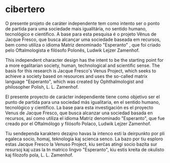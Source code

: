 # cibertero
O presente projeto de caráter independente tem como intento ser o ponto de partida para uma sociedade mais 
igualitária,  no sentido humano, tecnológico e cientifico. A base para esta pesquisa é o projeto Vênus de Jacque Fresco, 
que busca alcançar uma sociedade baseada em recursos, bem como utiliza o idioma Matriz denominado "Esperanto" , que 
foi criado pelo Oftalmologista e filósofo Polonês, Ludwik Lejzer Zamenhof.

This independent character design has the intent to be the starting point for a more egalitarian society, human, 
technological and scientific sense. The basis for this research is Jacque Fresco's Venus Project, which seeks to 
achieve a society based on resources and uses the so-called matrix language "Esperanto", which was created by 
Ophthalmologist and philosopher Polish, L. L. Zamenhof.

El presente proyecto de carácter independiente tiene como objetivo ser el punto de partida para una sociedad más igualitaria, en el sentido humano, tecnológico y científico. La base para esta investigación es el proyecto Venus de Jacque Fresco, que busca alcanzar una sociedad basada en recursos, así como utiliza el idioma Matriz denominado "Esperanto", que fue creado por el Oftalmólogo y filósofo Polaco, Ludwik Lejzer Zamenhof.

Tiu sendependa karaktero dezajno havas la intenco esti la deirpunkto por pli egaleca socio, homaj, 
teknologia kaj scienca senco. La bazo por tiu esploro estas Jacque Fresco la Venuso Project, kiu serĉas 
atingi socio bazita sur resursoj kaj uzas la tn matrico lingvo "Esperanto", kiu estis 
kreita de okulisto kaj filozofo pola, L. L. Zamenhof.




